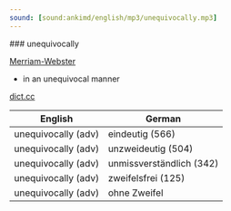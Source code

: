 ```yaml
---
sound: [sound:ankimd/english/mp3/unequivocally.mp3]
---
```


\### unequivocally

[Merriam-Webster](https://www.merriam-webster.com/dictionary/unequivocally)

- in an unequivocal manner

[dict.cc](https://www.dict.cc/unequivocally)

| English        | German       |
| -------------- | ------------ |
| unequivocally (adv) | eindeutig (566) |
| unequivocally (adv) | unzweideutig (504) |
| unequivocally (adv) | unmissverständlich (342) |
| unequivocally (adv) | zweifelsfrei (125) |
| unequivocally (adv) | ohne Zweifel |
